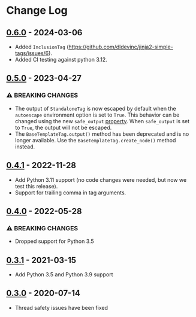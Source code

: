 # Change Log

## [0.6.0](https://github.com/dldevinc/jinja2-simple-tags/tree/v0.6.0) - 2024-03-06

-   Added `InclusionTag` (https://github.com/dldevinc/jinja2-simple-tags/issues/6).
-   Added CI testing against python 3.12.

## [0.5.0](https://github.com/dldevinc/jinja2-simple-tags/tree/v0.5.0) - 2023-04-27

### ⚠ BREAKING CHANGES

-   The output of `StandaloneTag` is now escaped by default when the `autoescape` 
    environment option is set to `True`. This behavior can be changed using the new 
    `safe_output` [property](README.md#Escaping). When `safe_output` is set to `True`, 
    the output will not be escaped.
-   The `BaseTemplateTag.output()` method has been deprecated and is no longer available.
    Use the `BaseTemplateTag.create_node()` method instead.

## [0.4.1](https://github.com/dldevinc/jinja2-simple-tags/tree/v0.4.1) - 2022-11-28

-   Add Python 3.11 support (no code changes were needed, but now we test this release).
-   Support for trailing comma in tag arguments.

## [0.4.0](https://github.com/dldevinc/jinja2-simple-tags/tree/v0.4.0) - 2022-05-28

### ⚠ BREAKING CHANGES

-   Dropped support for Python 3.5

## [0.3.1](https://github.com/dldevinc/jinja2-simple-tags/tree/v0.3.1) - 2021-03-15

-   Add Python 3.5 and Python 3.9 support

## [0.3.0](https://github.com/dldevinc/jinja2-simple-tags/tree/v0.3.0) - 2020-07-14

-   Thread safety issues have been fixed
